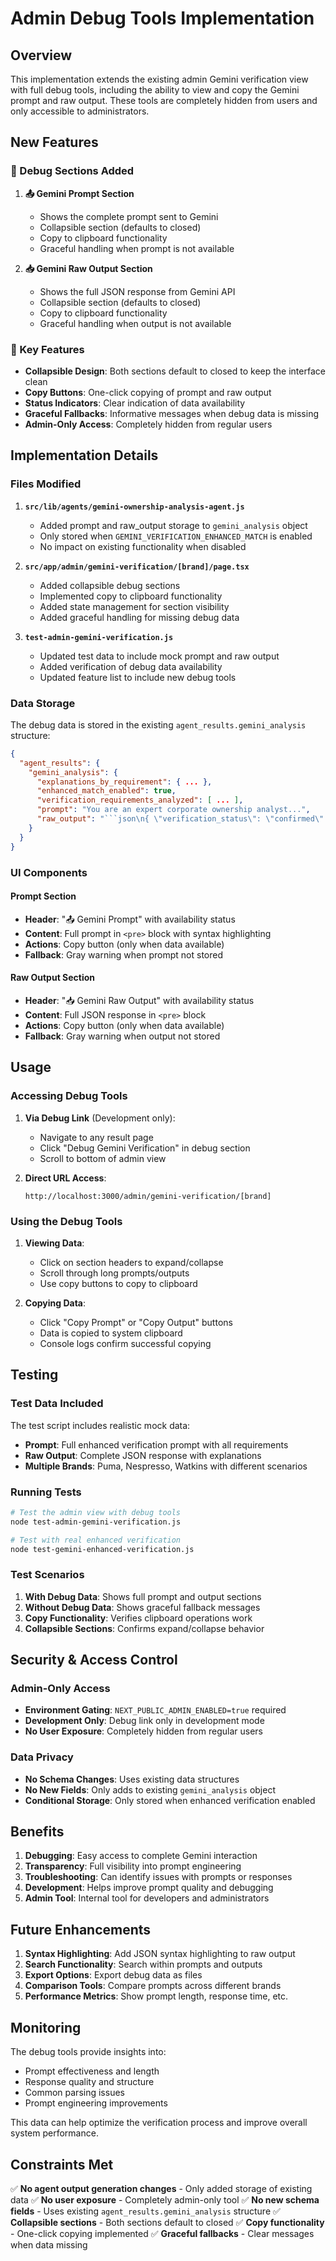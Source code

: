 # Admin Debug Tools Implementation

## Overview

This implementation extends the existing admin Gemini verification view with full debug tools, including the ability to view and copy the Gemini prompt and raw output. These tools are completely hidden from users and only accessible to administrators.

## New Features

### 🔧 Debug Sections Added

1. **📤 Gemini Prompt Section**
   - Shows the complete prompt sent to Gemini
   - Collapsible section (defaults to closed)
   - Copy to clipboard functionality
   - Graceful handling when prompt is not available

2. **📥 Gemini Raw Output Section**
   - Shows the full JSON response from Gemini API
   - Collapsible section (defaults to closed)
   - Copy to clipboard functionality
   - Graceful handling when output is not available

### 🎯 Key Features

- **Collapsible Design**: Both sections default to closed to keep the interface clean
- **Copy Buttons**: One-click copying of prompt and raw output
- **Status Indicators**: Clear indication of data availability
- **Graceful Fallbacks**: Informative messages when debug data is missing
- **Admin-Only Access**: Completely hidden from regular users

## Implementation Details

### Files Modified

1. **`src/lib/agents/gemini-ownership-analysis-agent.js`**
   - Added prompt and raw_output storage to `gemini_analysis` object
   - Only stored when `GEMINI_VERIFICATION_ENHANCED_MATCH` is enabled
   - No impact on existing functionality when disabled

2. **`src/app/admin/gemini-verification/[brand]/page.tsx`**
   - Added collapsible debug sections
   - Implemented copy to clipboard functionality
   - Added state management for section visibility
   - Added graceful handling for missing debug data

3. **`test-admin-gemini-verification.js`**
   - Updated test data to include mock prompt and raw output
   - Added verification of debug data availability
   - Updated feature list to include new debug tools

### Data Storage

The debug data is stored in the existing `agent_results.gemini_analysis` structure:

```json
{
  "agent_results": {
    "gemini_analysis": {
      "explanations_by_requirement": { ... },
      "enhanced_match_enabled": true,
      "verification_requirements_analyzed": [ ... ],
      "prompt": "You are an expert corporate ownership analyst...",
      "raw_output": "```json\n{ \"verification_status\": \"confirmed\"... }\n```"
    }
  }
}
```

### UI Components

#### Prompt Section
- **Header**: "📤 Gemini Prompt" with availability status
- **Content**: Full prompt in `<pre>` block with syntax highlighting
- **Actions**: Copy button (only when data available)
- **Fallback**: Gray warning when prompt not stored

#### Raw Output Section
- **Header**: "📥 Gemini Raw Output" with availability status
- **Content**: Full JSON response in `<pre>` block
- **Actions**: Copy button (only when data available)
- **Fallback**: Gray warning when output not stored

## Usage

### Accessing Debug Tools

1. **Via Debug Link** (Development only):
   - Navigate to any result page
   - Click "Debug Gemini Verification" in debug section
   - Scroll to bottom of admin view

2. **Direct URL Access**:
   ```
   http://localhost:3000/admin/gemini-verification/[brand]
   ```

### Using the Debug Tools

1. **Viewing Data**:
   - Click on section headers to expand/collapse
   - Scroll through long prompts/outputs
   - Use copy buttons to copy to clipboard

2. **Copying Data**:
   - Click "Copy Prompt" or "Copy Output" buttons
   - Data is copied to system clipboard
   - Console logs confirm successful copying

## Testing

### Test Data Included

The test script includes realistic mock data:

- **Prompt**: Full enhanced verification prompt with all requirements
- **Raw Output**: Complete JSON response with explanations
- **Multiple Brands**: Puma, Nespresso, Watkins with different scenarios

### Running Tests

```bash
# Test the admin view with debug tools
node test-admin-gemini-verification.js

# Test with real enhanced verification
node test-gemini-enhanced-verification.js
```

### Test Scenarios

1. **With Debug Data**: Shows full prompt and output sections
2. **Without Debug Data**: Shows graceful fallback messages
3. **Copy Functionality**: Verifies clipboard operations work
4. **Collapsible Sections**: Confirms expand/collapse behavior

## Security & Access Control

### Admin-Only Access
- **Environment Gating**: `NEXT_PUBLIC_ADMIN_ENABLED=true` required
- **Development Only**: Debug link only in development mode
- **No User Exposure**: Completely hidden from regular users

### Data Privacy
- **No Schema Changes**: Uses existing data structures
- **No New Fields**: Only adds to existing `gemini_analysis` object
- **Conditional Storage**: Only stored when enhanced verification enabled

## Benefits

1. **Debugging**: Easy access to complete Gemini interaction
2. **Transparency**: Full visibility into prompt engineering
3. **Troubleshooting**: Can identify issues with prompts or responses
4. **Development**: Helps improve prompt quality and debugging
5. **Admin Tool**: Internal tool for developers and administrators

## Future Enhancements

1. **Syntax Highlighting**: Add JSON syntax highlighting to raw output
2. **Search Functionality**: Search within prompts and outputs
3. **Export Options**: Export debug data as files
4. **Comparison Tools**: Compare prompts across different brands
5. **Performance Metrics**: Show prompt length, response time, etc.

## Monitoring

The debug tools provide insights into:
- Prompt effectiveness and length
- Response quality and structure
- Common parsing issues
- Prompt engineering improvements

This data can help optimize the verification process and improve overall system performance.

## Constraints Met

✅ **No agent output generation changes** - Only added storage of existing data
✅ **No user exposure** - Completely admin-only tool
✅ **No new schema fields** - Uses existing `agent_results.gemini_analysis` structure
✅ **Collapsible sections** - Both sections default to closed
✅ **Copy functionality** - One-click copying implemented
✅ **Graceful fallbacks** - Clear messages when data missing
